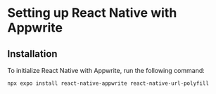 # Setting up React Native with Appwrite

## Installation

To initialize React Native with Appwrite, run the following command:

```bash
npx expo install react-native-appwrite react-native-url-polyfill
```


